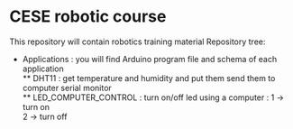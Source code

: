 # CESE robotic course
This repository will contain robotics training material
Repository tree:
 * Applications : you will find Arduino program file and schema of each application<br />
    ** DHT11 : get temperature and humidity and put them send them to computer serial monitor<br />
    ** LED_COMPUTER_CONTROL : turn on/off led using a computer : 1 -> turn on <br />
                                                                 2 -> turn off
 


